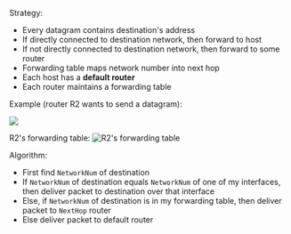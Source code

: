 Strategy:
- Every datagram contains destination's address
- If directly connected to destination network, then forward to host
- If not directly connected to destination network, then forward to some router
- Forwarding table maps network number into next hop
- Each host has a **default router**
- Each router maintains a forwarding table

Example (router R2 wants to send a datagram):

![](../../img/ip-datagram-forwarding.png)

R2's forwarding table:
![R2's forwarding table](../../img/ip-datagram-forwarding-table.png)

Algorithm:
- First find `NetworkNum` of destination
- If `NetworkNum` of destination equals `NetworkNum` of one of my interfaces, then deliver packet to destination over that interface
- Else, if `NetworkNum` of destination is in my forwarding table, then deliver packet to `NextHop` router
- Else deliver packet to default router